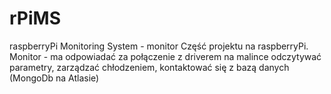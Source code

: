 # rPiMS
raspberryPi Monitoring System - monitor
Część projektu na raspberryPi. Monitor - ma odpowiadać za połączenie z driverem na malince odczytywać parametry, zarządzać chłodzeniem, kontaktować się z bazą danych (MongoDb na Atlasie)
